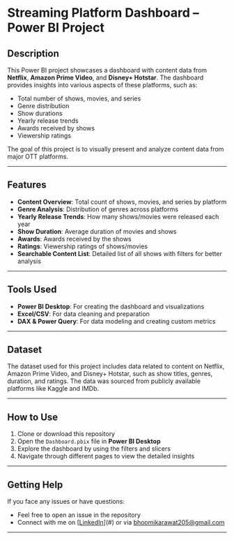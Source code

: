 # Streaming Platform Dashboard – Power BI Project

## Description

This Power BI project showcases a dashboard with content data from **Netflix**, **Amazon Prime Video**, and **Disney+ Hotstar**. The dashboard provides insights into various aspects of these platforms, such as:

- Total number of shows, movies, and series
- Genre distribution
- Show durations
- Yearly release trends
- Awards received by shows
- Viewership ratings

The goal of this project is to visually present and analyze content data from major OTT platforms.

---

## Features

- **Content Overview**: Total count of shows, movies, and series by platform  
- **Genre Analysis**: Distribution of genres across platforms  
- **Yearly Release Trends**: How many shows/movies were released each year  
- **Show Duration**: Average duration of movies and shows  
- **Awards**: Awards received by the shows  
- **Ratings**: Viewership ratings of shows/movies  
- **Searchable Content List**: Detailed list of all shows with filters for better analysis

---

## Tools Used

- **Power BI Desktop**: For creating the dashboard and visualizations  
- **Excel/CSV**: For data cleaning and preparation  
- **DAX & Power Query**: For data modeling and creating custom metrics

---

## Dataset

The dataset used for this project includes data related to content on Netflix, Amazon Prime Video, and Disney+ Hotstar, such as show titles, genres, duration, and ratings. The data was sourced from publicly available platforms like Kaggle and IMDb.

---

## How to Use

1. Clone or download this repository  
2. Open the `Dashboard.pbix` file in **Power BI Desktop**  
3. Explore the dashboard by using the filters and slicers  
4. Navigate through different pages to view the detailed insights

---

## Getting Help

If you face any issues or have questions:

- Feel free to open an issue in the repository  
- Connect with me on [[LinkedIn](https://www.linkedin.com/in/bhoomika-rawat/)](#) or via [bhoomikarawat205@gmail.com](#)

---

